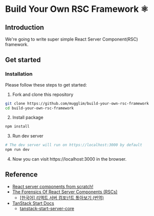 # Build Your Own RSC Framework ⚛️

## Introduction

We're going to write super simple React Server Component(RSC) framework.

## Get started

### Installation

Please follow these steps to get started:

1. Fork and clone this repository

```bash
git clone https://github.com/mugglim/build-your-own-rsc-framework
cd build-your-own-rsc-framework
```

2. Install package

```bash
npm install
```

3. Run dev server

```bash
# The dev server will run on https://localhost:3000 by default
npm run dev
```

4. Now you can visit https://localhost:3000 in the browser.

## Reference

- [React server components from scratch!](https://www.youtube.com/watch?v=MaebEqhZR84)
- [The Forensics Of React Server Components (RSCs)](https://www.smashingmagazine.com/2024/05/forensics-react-server-components/)
  - [[한국어] 리액트 서버 컴포넌트 톺아보기 (번역)](https://roy-jung.github.io/250323-react-server-components/)
- [TanStack Start Docs](https://tanstack.com/start/latest/docs/framework/react/overview)
  - [tanstack-start-server-core](https://github.com/TanStack/router/tree/main/packages/start-server-core)
